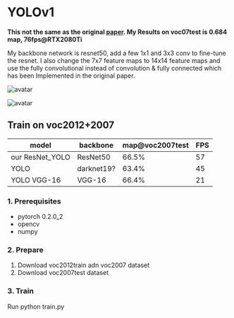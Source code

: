 # YOLOv1

**This not the same as the original [paper](https://arxiv.org/pdf/1506.02640.pdf). My Results on voc07test is 0.684 map, 76fps@RTX2080Ti**

My backbone network is resnet50, add a few 1x1 and 3x3 conv to fine-tune the resnet. I also change the 7x7 feature maps to 14x14 feature maps and use the fully convolutional instead of convolution & fully connected which has been Implemented in the original paper.

![avatar](https://github.com/kevin655/YOLOv1/blob/master/000283.jpg)

![avatar](https://github.com/kevin655/YOLOv1/blob/master/000319.jpg)

## Train on voc2012+2007
| model                | backbone | map@voc2007test  | FPS  |
| -------------------- | -------------- | ---------- | -------   |
| our ResNet_YOLO  |   ResNet50        | 66.5%      |  57   |
| YOLO  |   darknet19?        | 63.4%      |  45   |
| YOLO VGG-16  |   VGG-16        | 66.4%      |  21   |

### 1. Prerequisites
- pytorch 0.2.0_2
- opencv
- numpy

### 2. Prepare

1. Download voc2012train adn voc2007 dataset
2. Download voc2007test dataset

### 3. Train
Run python train.py


